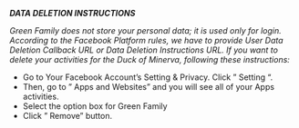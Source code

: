 ***DATA DELETION INSTRUCTIONS***

*Green Family does not store your personal data; it is used only for login. According to the Facebook Platform rules, we have to provide User Data Deletion Callback URL or Data Deletion Instructions URL. If you want to delete your activities for the Duck of Minerva, following these instructions:*

* Go to Your Facebook Account’s Setting & Privacy. Click ” Setting “.
* Then, go to ” Apps and Websites” and you will see all of your Apps activities.
* Select the option box for Green Family
* Click ” Remove” button.
